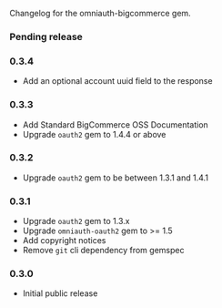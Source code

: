 Changelog for the omniauth-bigcommerce gem.

### Pending release

### 0.3.4

- Add an optional account uuid field to the response

### 0.3.3

- Add Standard BigCommerce OSS Documentation
- Upgrade `oauth2` gem to 1.4.4 or above

### 0.3.2

- Upgrade `oauth2` gem to be between 1.3.1 and 1.4.1

### 0.3.1

- Upgrade `oauth2` gem to 1.3.x
- Upgrade `omniauth-oauth2` gem to >= 1.5
- Add copyright notices
- Remove `git` cli dependency from gemspec

### 0.3.0

- Initial public release
